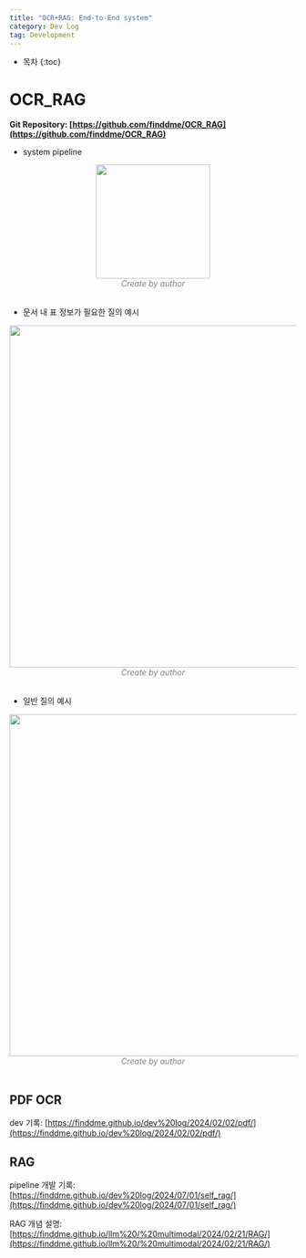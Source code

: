 ```yaml
---
title: "OCR+RAG: End-to-End system"
category: Dev Log
tag: Development
---
```








* 목차
{:toc}











# OCR_RAG

**Git Repository: [https://github.com/finddme/OCR_RAG](https://github.com/finddme/OCR_RAG)**

- system pipeline

<center><img width="200" src="https://github.com/user-attachments/assets/366da45c-6074-4273-9baf-046d5cd53bc0"></center>
<center><em style="color:gray;">Create by author</em></center><br>

- 문서 내 표 정보가 필요한 질의 예시
  
<center><img width="600" src="https://github.com/user-attachments/assets/df498b27-d4a7-4458-bfd5-d6810486710c"></center>
<center><em style="color:gray;">Create by author</em></center><br>

- 일반 질의 예시

<center><img width="600" src="https://github.com/user-attachments/assets/82ce33f8-08e2-49d5-b69a-176310b8c86f"></center>
<center><em style="color:gray;">Create by author</em></center><br>

## PDF OCR

dev 기록: [https://finddme.github.io/dev%20log/2024/02/02/pdf/](https://finddme.github.io/dev%20log/2024/02/02/pdf/)

## RAG

pipeline 개발 기록: [https://finddme.github.io/dev%20log/2024/07/01/self_rag/](https://finddme.github.io/dev%20log/2024/07/01/self_rag/)

RAG 개념 설명: [https://finddme.github.io/llm%20/%20multimodal/2024/02/21/RAG/](https://finddme.github.io/llm%20/%20multimodal/2024/02/21/RAG/)
